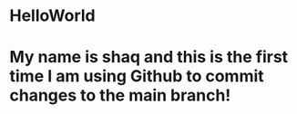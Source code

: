 # HelloWorld

# My name is shaq and this is the first time I am using Github to commit changes to the main branch!
